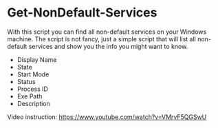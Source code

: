 # Get-NonDefault-Services

With this script you can find all non-default services on your Windows machine. The script is not fancy, just a simple script that will list all non-default services and show you the info you might want to know.

* Display Name
* State
* Start Mode
* Status
* Process ID
* Exe Path
* Description

Video instruction:
https://www.youtube.com/watch?v=VMrvF5QGSwU
